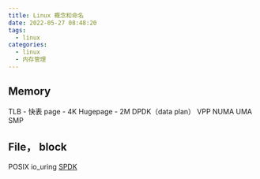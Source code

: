 ```yaml
---
title: Linux 概念和命名
date: 2022-05-27 08:48:20
tags:
  - linux
categories:
  - linux  
  - 内存管理 
---
```


<p></p>
<!-- more -->


## Memory
TLB - 快表
page - 4K
Hugepage - 2M
DPDK（data plan）
VPP
NUMA
UMA
SMP

## File， block
POSIX
io_uring
[SPDK](https://spdk.io/)







